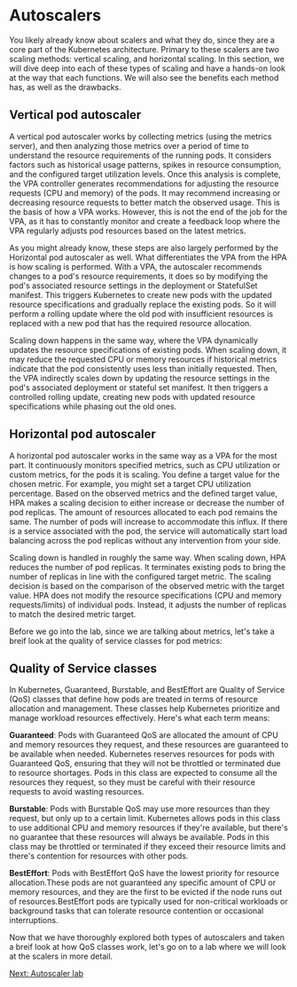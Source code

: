 # Autoscalers

You likely already know about scalers and what they do, since they are a core part of the Kubernetes architecture. Primary to these scalers are two scaling methods: vertical scaling, and horizontal scaling. In this section, we will dive deep into each of these types of scaling and have a hands-on look at the way that each functions. We will also see the benefits each method has, as well as the drawbacks.

## Vertical pod autoscaler

A vertical pod autoscaler works by collecting metrics (using the metrics server), and then analyzing those metrics over a period of time to understand the resource requirements of the running pods. It considers factors such as historical usage patterns, spikes in resource consumption, and the configured target utilization levels. Once this analysis is complete,  the VPA controller generates recommendations for adjusting the resource requests (CPU and memory) of the pods. It may recommend increasing or decreasing resource requests to better match the observed usage. This is the basis of how a VPA works. However, this is not the end of the job for the VPA, as it has to constantly monitor and create a feedback loop where the VPA regularly adjusts pod resources based on the latest metrics.

As you might already know, these steps are also largely performed by the Horizontal pod autoscaler as well. What differentiates the VPA from the HPA is how scaling is performed. With a VPA, the autoscaler recommends changes to a pod's resource requirements, it does so by modifying the pod's associated resource settings in the deployment or StatefulSet manifest. This triggers Kubernetes to create new pods with the updated resource specifications and gradually replace the existing pods. So it will perform a rolling update where the old pod with insufficient resources is replaced with a new pod that has the required resource allocation.

Scaling down happens in the same way, where the VPA dynamically updates the resource specifications of existing pods. When scaling down, it may reduce the requested CPU or memory resources if historical metrics indicate that the pod consistently uses less than initially requested. Then, the VPA indirectly scales down by updating the resource settings in the pod's associated deployment or stateful set manifest. It then triggers a controlled rolling update, creating new pods with updated resource specifications while phasing out the old ones.

## Horizontal pod autoscaler

A horizontal pod autoscaler works in the same way as a VPA for the most part. It continuously monitors specified metrics, such as CPU utilization or custom metrics, for the pods it is scaling. You define a target value for the chosen metric. For example, you might set a target CPU utilization percentage. Based on the observed metrics and the defined target value, HPA makes a scaling decision to either increase or decrease the number of pod replicas. The amount of resources allocated to each pod remains the same. The number of pods will increase to accommodate this influx. If there is a service associated with the pod, the service will automatically start load balancing across the pod replicas without any intervention from your side.

Scaling down is handled in roughly the same way. When scaling down, HPA reduces the number of pod replicas. It terminates existing pods to bring the number of replicas in line with the configured target metric. The scaling decision is based on the comparison of the observed metric with the target value. HPA does not modify the resource specifications (CPU and memory requests/limits) of individual pods. Instead, it adjusts the number of replicas to match the desired metric target.

Before we go into the lab, since we are talking about metrics, let's take a breif look at the quality of service classes for pod metrics:

## Quality of Service classes

In Kubernetes, Guaranteed, Burstable, and BestEffort are Quality of Service (QoS) classes that define how pods are treated in terms of resource allocation and management. These classes help Kubernetes prioritize and manage workload resources effectively. Here's what each term means:

**Guaranteed**: Pods with Guaranteed QoS are allocated the amount of CPU and memory resources they request, and these resources are guaranteed to be available when needed. Kubernetes reserves resources for pods with Guaranteed QoS, ensuring that they will not be throttled or terminated due to resource shortages. Pods in this class are expected to consume all the resources they request, so they must be careful with their resource requests to avoid wasting resources.

**Burstable**: Pods with Burstable QoS may use more resources than they request, but only up to a certain limit. Kubernetes allows pods in this class to use additional CPU and memory resources if they're available, but there's no guarantee that these resources will always be available. Pods in this class may be throttled or terminated if they exceed their resource limits and there's contention for resources with other pods. 

**BestEffort**: Pods with BestEffort QoS have the lowest priority for resource allocation.These pods are not guaranteed any specific amount of CPU or memory resources, and they are the first to be evicted if the node runs out of resources.BestEffort pods are typically used for non-critical workloads or background tasks that can tolerate resource contention or occasional interruptions.

Now that we have thoroughly explored both types of autoscalers and taken a breif look at how QoS classes work, let's go on to a lab where we will look at the scalers in more detail.

[Next: Autoscaler lab](../Autoscaler101/autoscaler-lab.md)